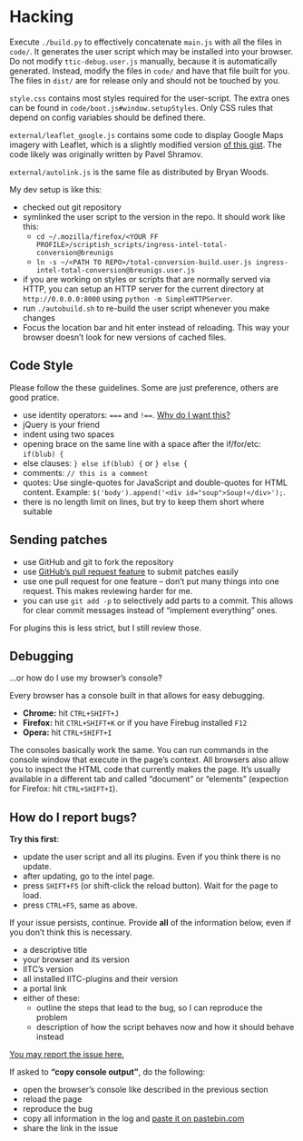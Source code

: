 Hacking
=======

Execute `./build.py` to effectively concatenate `main.js` with all the files in `code/`. It generates the user script which may be installed into your browser. Do not modify `ttic-debug.user.js` manually, because it is automatically generated. Instead, modify the files in `code/` and have that file built for you. The files in `dist/` are for release only and should not be touched by you.

`style.css` contains most styles required for the user-script. The extra ones can be found in `code/boot.js#window.setupStyles`. Only CSS rules that depend on config variables should be defined there.

`external/leaflet_google.js` contains some code to display Google Maps imagery with Leaflet, which is a slightly modified version [of this gist](https://gist.github.com/4504864). The code likely was originally written by Pavel Shramov.

`external/autolink.js` is the same file as distributed by Bryan Woods.


My dev setup is like this:
- checked out git repository
- symlinked the user script to the version in the repo. It should work like this:
  - `cd ~/.mozilla/firefox/<YOUR FF PROFILE>/scriptish_scripts/ingress-intel-total-conversion@breunigs`
  - `ln -s ~/<PATH TO REPO>/total-conversion-build.user.js ingress-intel-total-conversion@breunigs.user.js`
- if you are working on styles or scripts that are normally served via HTTP, you can setup an HTTP server for the current directory at `http://0.0.0.0:8000` using `python -m SimpleHTTPServer`.
- run `./autobuild.sh` to re-build the user script whenever you make changes
- Focus the location bar and hit enter instead of reloading. This way your browser doesn’t look for new versions of cached files.


Code Style
----------

Please follow the these guidelines. Some are just preference, others are good pratice.
- use identity operators: `===` and `!==`. [Why do I want this?](http://stackoverflow.com/a/359509/1684530)
- jQuery is your friend
- indent using two spaces
- opening brace on the same line with a space after the if/for/etc: `if(blub) {`
- else clauses: `} else if(blub) {` or `} else {`
- comments: `// this is a comment`
- quotes: Use single-quotes for JavaScript and double-quotes for HTML content. Example: `$('body').append('<div id="soup">Soup!</div>');`.
- there is no length limit on lines, but try to keep them short where suitable


Sending patches
---------------

- use GitHub and git to fork the repository
- use [GitHub’s pull request feature](https://help.github.com/articles/using-pull-requests) to submit patches easily
- use one pull request for one feature – don’t put many things into one request. This makes reviewing harder for me.
- you can use `git add -p` to selectively add parts to a commit. This allows for clear commit messages instead of “implement everything” ones.

For plugins this is less strict, but I still review those.


Debugging
---------

…or how do I use my browser’s console?

Every browser has a console built in that allows for easy debugging.
- **Chrome:** hit `CTRL+SHIFT+J`
- **Firefox:** hit `CTRL+SHIFT+K` or if you have Firebug installed `F12`
- **Opera:** hit `CTRL+SHIFT+I`

The consoles basically work the same. You can run commands in the console window that execute in the page’s context. All browsers also allow you to inspect the HTML code that currently makes the page. It’s usually available in a different tab and called “document” or “elements” (expection for Firefox: hit `CTRL+SHIFT+I`).


How do I report bugs?
---------------------

**Try this first**:
- update the user script and all its plugins. Even if you think there is no update.
- after updating, go to the intel page.
- press `SHIFT+F5` (or shift-click the reload button). Wait for the page to load.
- press `CTRL+F5`, same as above.

If your issue persists, continue. Provide **all** of the information below, even if you don’t think this is necessary.

- a descriptive title
- your browser and its version
- IITC’s version
- all installed IITC-plugins and their version
- a portal link
- either of these:
    - outline the steps that lead to the bug, so I can reproduce the problem
    - description of how the script behaves now and how it should behave instead


[You may report the issue here.](https://github.com/breunigs/ingress-intel-total-conversion/issues/new)


If asked to **“copy console output”**, do the following:
- open the browser’s console like described in the previous section
- reload the page
- reproduce the bug
- copy all information in the log and [paste it on pastebin.com](http://pastebin.com/)
- share the link in the issue
